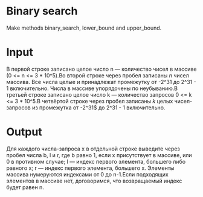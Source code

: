 # Binary search

Make methods binary_search, lower_bound and upper_bound.

# Input

В первой строке записано целое число n — количество чисел в массиве (0 <= n <= 3 * 10^5).Во второй строке через пробел записаны $n$ чисел массива. Все числа целые и принадлежат промежутку от -2^31 до 2^31 - 1 включительно. Числа в массиве упорядочены по неубыванию.В третьей строке записано целое число k — количество запросов 0 <= k <= 3 * 10^5.В четвёртой строке через пробел записаны $k$ целых чисел-запросов из промежутка от -2^31$ до 2^31 - 1 включительно.

# Output

Для каждого числа-запроса x в отдельной строке выведите через пробел числа b, l и r, где b равно 1, если x присутствует в массиве, или $0$ в противном случае; l — индекс первого элемента, большего либо равного x; r — индекс первого элемента, большего x. Элементы массива нумеруются индексами от 0 до n-1.Если подходящих элементов в массиве нет, договоримся, что возвращаемый индекс будет равен n.
